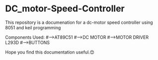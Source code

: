 # DC_motor-Speed-Controller
This repository is a documenation for a dc-motor speed controller using 8051 and keil programming

Components Used:
#-->AT89C51
#-->DC MOTOR
#-->MOTOR DRIVER L293D
#-->BUTTONS

Hope you find this documentation useful.😊
